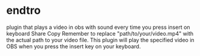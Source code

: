 # endtro
plugin that plays a video in obs with sound every time you press insert on keyboard Share Copy
Remember to replace "path/to/your/video.mp4" with the actual path to your video file. This plugin will play the specified video in OBS when you press the insert key on your keyboard.
